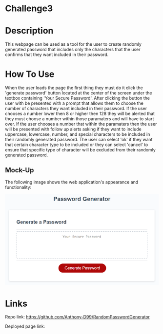 # Challenge3

# Description
This webpage can be used as a tool for the user to create randomly generated password that includes only the characters that 
the user confirms that they want included in their password.

# How To Use
When the user loads the page the first thing they must do it click the 'generate password' button located at the center of the screen under the textbox containing 'Your Secure Password'.
After clicking the button the user with be presented with a prompt that allows them to choose the number of characters they want included in their password. If the user chooses a number lower then 8 or higher then 128 they will be alerted that they must choose a number within those paramaters and will have to start over. If the user chooses a number that within the paramaters then the user will be presented with follow up alerts asking if they want to include uppercase, lowercase, number, and special characters to be included in their randomly generated password. The user can select 'ok' if they want that certain character type to be included or they can select 'cancel' to ensure that specific type of character will be excluded from their randomly generated password.

## Mock-Up

The following image shows the web application's appearance and functionality:

![The Password Generator application displays a red button to "Generate Password".](./Assets/images/03-javascript-homework-demo.png)

# Links

Repo link: https://github.com/Anthony-D99/RandomPasswordGenerator

Deployed page link: 